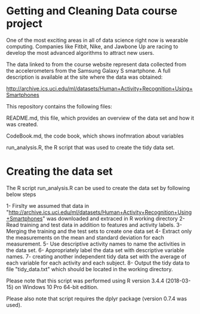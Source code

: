 # Getting and Cleaning Data course project

One of the most exciting areas in all of data science right now is wearable computing. Companies like Fitbit, Nike, and Jawbone Up are racing to develop the most advanced algorithms to attract new users. 

The data linked to from the course website represent data collected from the accelerometers from the Samsung Galaxy S smartphone. A full description is available at the site where the data was obtained:

http://archive.ics.uci.edu/ml/datasets/Human+Activity+Recognition+Using+Smartphones

This repository contains the following files:

README.md, this file, which provides an overview of the data set and how it was created.

CodeBook.md, the code book, which shows inofmration about variables

run_analysis.R, the R script that was used to create the tidy data set.

# Creating the data set

The R script run_analysis.R can be used to create the data set by following below steps

1- Firslty we assumed that data in "http://archive.ics.uci.edu/ml/datasets/Human+Activity+Recognition+Using+Smartphones" was downloaded and extraced in R working directory
2- Read training and test data in addition to features and activity labels.
3- Merging the training and the test sets to create one data set
4- Extract only the measurements on the mean and standard deviation for each measurement.
5- Use descriptive activity names to name the activities in the data set.
6- Appropriately label the data set with descriptive variable names.
7- creating another independent tidy data set with the average of each variable for each activity and each subject.
8- Output the tidy data to file "tidy_data.txt" which should be located in the working directory.


Please note that this script was performed using R version 3.4.4 (2018-03-15) on Windows 10 Pro 64-bit edition.

Please also note that script requires the dplyr package (version 0.7.4 was used).
